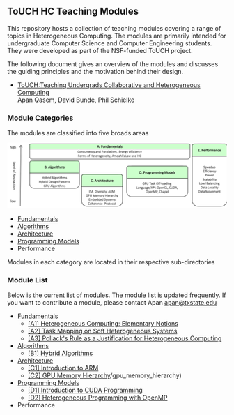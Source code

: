 ## ToUCH HC Teaching Modules

This repository hosts a collection of teaching modules covering a range of topics in Heterogeneous
Computing. The modules are primarily intended for undergraduate Computer Science and Computer
Engineering students. They were developed as part of the NSF-funded ToUCH project.

The following document gives an overview of the modules and discusses the guiding principles and the
motivation behind their design. 

*  [ToUCH:Teaching Undergrads Collaborative and Heterogeneous Computing](./touch_overview.pdf)  
   Apan Qasem, David Bunde, Phil Schielke


### Module Categories 

The modules are classified into five broads areas

![alt text](overview/figs/modules.png "Module Classification")


* [Fundamentals](./Fundamentals)
* [Algorithms](./Algorithms)
* [Architecture](./Architecture)
* [Programming Models](./Programming)
* Performance

Modules in each category are located in their respective sub-directories 

### Module List

Below is the current list of modules. The module list is updated frequently. If you want to
contribute a module, please contact Apan <apan@txstate.edu> 

* [Fundamentals](./Fundamentals)
     * [[A1] Heterogeneous Computing: Elementary Notions](./Fundamentals/elementary_notions)
     * [[A2] Task Mapping on Soft Heterogeneous Systems](./Fundamentals/task_mapping)
     * [[A3] Pollack's Rule as a Justification for Heterogeneous Computing](./Fundamentals/pollacks_rule)
* [Algorithms](./Algorithms)
     * [[B1] Hybrid Algorithms](./Algorithms/hybrid_algorithms)
* [Architecture](./Architecture)
     * [[C1] Introduction to ARM](./Architecture/arm_introduction)
     * [[C2] GPU Memory Hierarchy](./Architecture)/gpu_memory_hierarchy)
* [Programming Models](./Programming) 
    * [[D1] Introduction to CUDA Programming](./Programming/cuda)
    * [[D2] Heterogeneous Programming with OpenMP](./Programming/openmp)
* Performance
    
